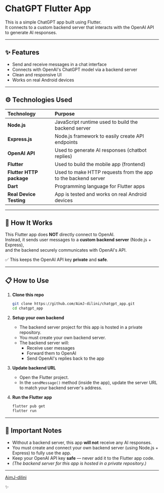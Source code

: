 
# ChatGPT Flutter App

This is a simple ChatGPT app built using Flutter.  
It connects to a custom backend server that interacts with the OpenAI API to generate AI responses.

---

## ✨ Features

- Send and receive messages in a chat interface
- Connects with OpenAI's ChatGPT model via a backend server
- Clean and responsive UI
- Works on real Android devices

---

## ⚙️ Technologies Used

| Technology | Purpose |
|:-----------|:--------|
| **Node.js** | JavaScript runtime used to build the backend server |
| **Express.js** | Node.js framework to easily create API endpoints |
| **OpenAI API** | Used to generate AI responses (chatbot replies) |
| **Flutter** | Used to build the mobile app (frontend) |
| **Flutter HTTP package** | Used to make HTTP requests from the app to the backend server |
| **Dart** | Programming language for Flutter apps |
| **Real Device Testing** | App is tested and works on real Android devices |

---

## 🚀 How It Works

This Flutter app does **NOT** directly connect to OpenAI.  
Instead, it sends user messages to a **custom backend server** (Node.js + Express),  
and the backend securely communicates with OpenAI's API.

✅ This keeps the OpenAI API key **private** and **safe**.

---

## 📋 How to Use

1. **Clone this repo**
   ```bash
   git clone https://github.com/AimJ-dilini/chatgpt_app.git
   cd chatgpt_app
   ```

2. **Setup your own backend**
   - The backend server project for this app is hosted in a private repository.
   - You must create your own backend server.
   - The backend server will:
     - Receive user messages
     - Forward them to OpenAI
     - Send OpenAI's replies back to the app 

3. **Update backend URL**
   - Open the Flutter project.
   - In the `sendMessage()` method (inside the app), update the server URL to match your backend server's address.

4. **Run the Flutter app**
   ```bash
   flutter pub get
   flutter run
   ```

---

## 📢 Important Notes

- Without a backend server, this app **will not** receive any AI responses.
- You must create and connect your own backend server (using Node.js + Express) to fully use the app.
- Keep your OpenAI API key **safe** — never add it to the Flutter app code.
- *(The backend server for this app is hosted in a private repository.)*

---

[AimJ-dilini](https://github.com/AimJ-dilini)

✨
